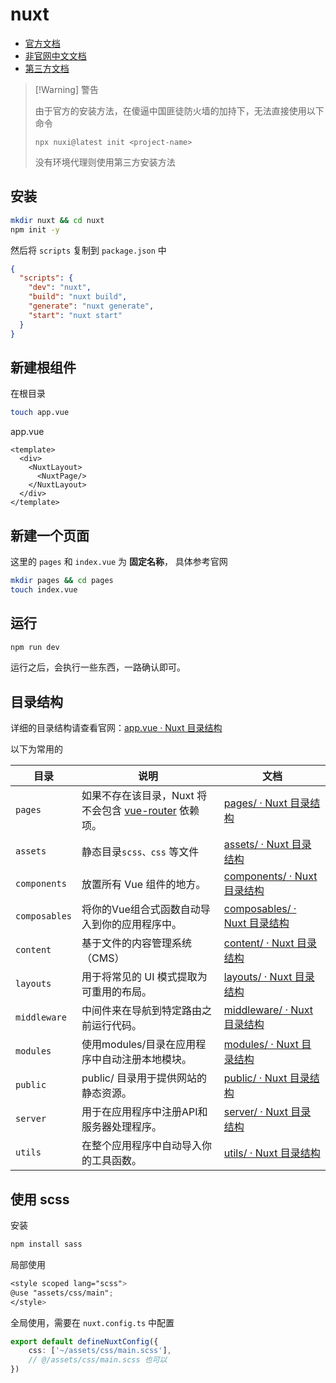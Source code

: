 # nuxt

- [官方文档](https://nuxt.com)
- [非官网中文文档](https://nuxt.com.cn/docs/getting-started/installation)
- [第三方文档](https://www.nuxtjs.cn/)



> [!Warning] 警告
>
> 由于官方的安装方法，在傻逼中国匪徒防火墙的加持下，无法直接使用以下命令
>
> ``` shell
> npx nuxi@latest init <project-name>
> ```
>
> 没有环境代理则使用第三方安装方法



## 安装

``` bash
mkdir nuxt && cd nuxt
npm init -y
```

然后将 `scripts` 复制到 `package.json` 中

``` json
{
  "scripts": {
    "dev": "nuxt",
    "build": "nuxt build",
    "generate": "nuxt generate",
    "start": "nuxt start"
  }
}
```



## 新建根组件

在根目录

```bash
touch app.vue
```

app.vue

```vue
<template>
  <div>
    <NuxtLayout>
      <NuxtPage/>
    </NuxtLayout>
  </div>
</template>
```



## 新建一个页面

这里的 `pages` 和 `index.vue` 为 **固定名称**， 具体参考官网

```bash
mkdir pages && cd pages
touch index.vue
```

## 运行

```bash
npm run dev
```

运行之后，会执行一些东西，一路确认即可。



## 目录结构

详细的目录结构请查看官网：[app.vue · Nuxt 目录结构](https://nuxt.com.cn/docs/guide/directory-structure/app)

以下为常用的

| 目录          | 说明                                                         | 文档                                                         |
| ------------- | ------------------------------------------------------------ | ------------------------------------------------------------ |
| `pages`       | 如果不存在该目录，Nuxt 将不会包含 [vue-router](https://router.vuejs.org/) 依赖项。 | [pages/ · Nuxt 目录结构](https://nuxt.com.cn/docs/guide/directory-structure/pages) |
| `assets`      | 静态目录`scss、css` 等文件                                   | [assets/ · Nuxt 目录结构](https://nuxt.com.cn/docs/guide/directory-structure/assets) |
| `components`  | 放置所有 Vue 组件的地方。                                    | [components/ · Nuxt 目录结构](https://nuxt.com.cn/docs/guide/directory-structure/components) |
| `composables` | 将你的Vue组合式函数自动导入到你的应用程序中。                | [composables/ · Nuxt 目录结构](https://nuxt.com.cn/docs/guide/directory-structure/composables) |
| `content`     | 基于文件的内容管理系统（CMS）                                | [content/ · Nuxt 目录结构](https://nuxt.com.cn/docs/guide/directory-structure/content) |
| `layouts`     | 用于将常见的 UI 模式提取为可重用的布局。                     | [layouts/ · Nuxt 目录结构](https://nuxt.com.cn/docs/guide/directory-structure/layouts) |
| `middleware`  | 中间件来在导航到特定路由之前运行代码。                       | [middleware/ · Nuxt 目录结构](https://nuxt.com.cn/docs/guide/directory-structure/middleware) |
| `modules`     | 使用modules/目录在应用程序中自动注册本地模块。               | [modules/ · Nuxt 目录结构](https://nuxt.com.cn/docs/guide/directory-structure/modules) |
| `public`      | public/ 目录用于提供网站的静态资源。                         | [public/ · Nuxt 目录结构](https://nuxt.com.cn/docs/guide/directory-structure/public) |
| `server`      | 用于在应用程序中注册API和服务器处理程序。                    | [server/ · Nuxt 目录结构](https://nuxt.com.cn/docs/guide/directory-structure/server) |
| `utils`       | 在整个应用程序中自动导入你的工具函数。                       | [utils/ · Nuxt 目录结构](https://nuxt.com.cn/docs/guide/directory-structure/utils) |



## 使用 scss

安装

```bash
npm install sass
```

局部使用

```scss
<style scoped lang="scss">
@use "assets/css/main";
</style>
```

全局使用，需要在 `nuxt.config.ts` 中配置

```ts
export default defineNuxtConfig({
    css: ['~/assets/css/main.scss'],
    // @/assets/css/main.scss 也可以
})
```
